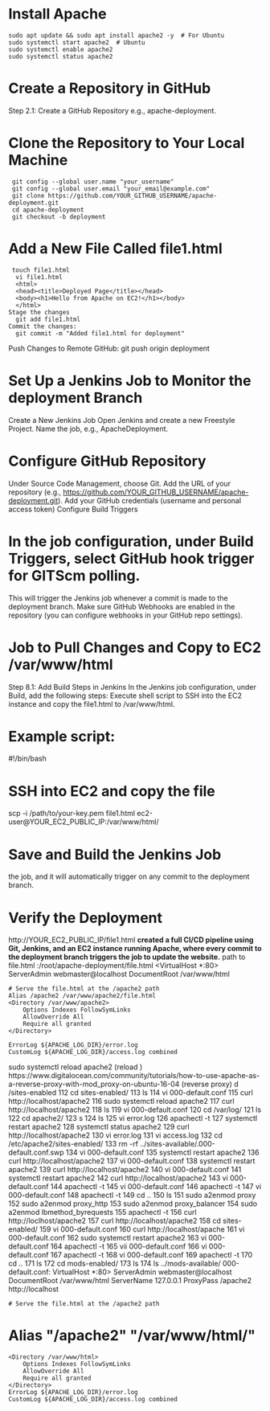 # Install Apache
    sudo apt update && sudo apt install apache2 -y  # For Ubuntu
    sudo systemctl start apache2  # Ubuntu
    sudo systemctl enable apache2
    sudo systemctl status apache2
# Create a Repository in GitHub
Step 2.1: Create a GitHub Repository
           e.g., apache-deployment.
# Clone the Repository to Your Local Machine
     git config --global user.name "your_username"
     git config --global user.email "your_email@example.com"
     git clone https://github.com/YOUR_GITHUB_USERNAME/apache-deployment.git
     cd apache-deployment
     git checkout -b deployment
# Add a New File Called file1.html
     touch file1.html
      vi file1.html
      <html>
      <head><title>Deployed Page</title></head>
      <body><h1>Hello from Apache on EC2!</h1></body>
      </html>
    Stage the changes
      git add file1.html
    Commit the changes:
      git commit -m "Added file1.html for deployment"
Push Changes to Remote GitHub:
     git push origin deployment
# Set Up a Jenkins Job to Monitor the deployment Branch
 Create a New Jenkins Job
  Open Jenkins and create a new Freestyle Project.
  Name the job, e.g., ApacheDeployment.
# Configure GitHub Repository
Under Source Code Management, choose Git.
   Add the URL of your repository (e.g., https://github.com/YOUR_GITHUB_USERNAME/apache-deployment.git).
  Add your GitHub credentials (username and personal access token)
Configure Build Triggers
# In the job configuration, under Build Triggers, select GitHub hook trigger for GITScm polling.
  This will trigger the Jenkins job whenever a commit is made to the deployment branch.
  Make sure GitHub Webhooks are enabled in the repository (you can configure webhooks in your GitHub repo settings).
# Job to Pull Changes and Copy to EC2 /var/www/html
Step 8.1: Add Build Steps in Jenkins
In the Jenkins job configuration, under Build, add the following steps:
Execute shell script to SSH into the EC2 instance and copy the file1.html to /var/www/html.
# Example script:
  #!/bin/bash
# SSH into EC2 and copy the file
  scp -i /path/to/your-key.pem file1.html ec2-user@YOUR_EC2_PUBLIC_IP:/var/www/html/
# Save and Build the Jenkins Job
 the job, and it will automatically trigger on any commit to the deployment branch.
# Verify the Deployment
http://YOUR_EC2_PUBLIC_IP/file1.html
 **created a full CI/CD pipeline using Git, Jenkins, and an EC2 instance running Apache, where every commit to the deployment branch triggers the job to update the website.**
 path to file.html :/root/apache-deployment/file.html
      <VirtualHost *:80>
    ServerAdmin webmaster@localhost
    DocumentRoot /var/www/html

    # Serve the file.html at the /apache2 path
    Alias /apache2 /var/www/apache2/file.html
    <Directory /var/www/apache2>
        Options Indexes FollowSymLinks
        AllowOverride All
        Require all granted
    </Directory>

    ErrorLog ${APACHE_LOG_DIR}/error.log
    CustomLog ${APACHE_LOG_DIR}/access.log combined
</VirtualHost>
sudo systemctl reload apache2 (reload )
https://www.digitalocean.com/community/tutorials/how-to-use-apache-as-a-reverse-proxy-with-mod_proxy-on-ubuntu-16-04 (reverse proxy)
d /sites-enabled
  112  cd sites-enabled/
  113  ls
  114  vi 000-default.conf
  115  curl http://localhost/apache2
  116  sudo systemctl reload apache2
  117  curl http://localhost/apache2
  118  ls
  119  vi 000-default.conf
  120  cd /var/log/
  121  ls
  122  cd apache2/
  123  s
  124  ls
  125  vi error.log
  126  apachectl -t
  127  systemctl restart apache2
  128  systemctl status apache2
  129  curl http://localhost/apache2
  130  vi error.log
  131  vi access.log
  132  cd /etc/apache2/sites-enabled/
  133  rm -rf ../sites-available/.000-default.conf.swp
  134  vi 000-default.conf
  135  systemctl restart apache2
  136  curl http://localhost/apache2
  137  vi 000-default.conf
  138  systemctl restart apache2
  139  curl http://localhost/apache2
  140  vi 000-default.conf
  141  systemctl restart apache2
  142  curl http://localhost/apache2
  143  vi 000-default.conf
  144  apachectl -t
  145  vi 000-default.conf
  146  apachectl -t
  147  vi 000-default.conf
  148  apachectl -t
  149  cd ..
  150  ls
  151  sudo a2enmod proxy
  152  sudo a2enmod proxy_http
  153  sudo a2enmod proxy_balancer
  154  sudo a2enmod lbmethod_byrequests
  155  apachectl -t
  156  curl http://loclhost/apache2
  157  curl http://localhost/apache2
  158  cd sites-enabled/
  159  vi 000-default.conf
  160  curl http://localhost/apache
  161  vi 000-default.conf
  162  sudo systemctl restart apache2
  163  vi 000-default.conf
  164  apachectl -t
  165  vii 000-default.conf
  166  vi 000-default.conf
  167  apachectl -t
  168  vi 000-default.conf
  169  apachectl -t
  170  cd ..
  171  ls
  172  cd mods-enabled/
  173  ls
  174  ls ../mods-available/
  000-default.conf:
  VirtualHost *:80>
    ServerAdmin webmaster@localhost
    DocumentRoot /var/www/html
    ServerName 127.0.0.1
    ProxyPass /apache2 http://localhost

    # Serve the file.html at the /apache2 path
   # Alias "/apache2" "/var/www/html/"
    <Directory /var/www/html>
        Options Indexes FollowSymLinks
        AllowOverride All
        Require all granted
    </Directory>
    ErrorLog ${APACHE_LOG_DIR}/error.log
    CustomLog ${APACHE_LOG_DIR}/access.log combined
</VirtualHost>



    

    
    
    
    
    
    
    
    
    
    
    
    
    
    
    
    
    
    
    
    
    
    
    




   
 

            
 